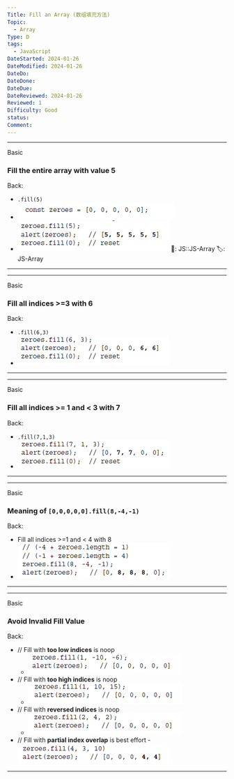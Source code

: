 ```yaml
---
Title: Fill an Array (数组填充方法)
Topic:
  - Array
Type: D
tags:
  - JavaScript
DateStarted: 2024-01-26
DateModified: 2024-01-26
DateDo:
DateDone:
DateDue:
DateReviewed: 2024-01-26
Reviewed: 1
Difficulty: Good
status:
Comment:
---
```


---

Basic

### Fill the entire array with value 5

Back:

- `.fill(5)`
- ![](z-Assets/1691292422220.png)
- ![](z-Assets/1691292315495.png)
📌: JS::JS-Array
🏷️: JS-Array
<!--ID: 1706600287356-->

---

<!--SR:!2024-02-01,3,250-->

---

Basic

### Fill all indices >=3 with 6

Back:

- `.fill(6,3)`
- ![](z-Assets/1691292351811.png)
<!--ID: 1706600287359-->

---

<!--SR:!2024-02-01,3,250-->

---

Basic

### Fill all indices >= 1 and < 3 with 7

Back:

- `.fill(7,1,3)`
- ![](z-Assets/1691292362365.png)
<!--ID: 1706600287362-->

---

<!--SR:!2024-02-01,3,250-->

---

Basic

### Meaning of `[0,0,0,0,0].fill(8,-4,-1)`

Back:

- Fill all indices >=1 and < 4 with 8
- ![](z-Assets/1691292373703.png)
<!--ID: 1706600287366-->

---

<!--SR:!2024-02-01,3,250-->

---

Basic

### Avoid Invalid Fill Value

Back:

- // Fill with **too low indices** is noop
  - ![](z-Assets/1691292459859.png)
- // Fill with **too high indices** is noop
  - ![](z-Assets/1691292467153.png)
- // Fill with **reversed indices** is noop
  - ![](z-Assets/1691292480812.png)
- // Fill with **partial index overlap** is best effort - ![](z-Assets/1691292489788.png)
<!--ID: 1706600287369-->

---

<!--SR:!2024-02-01,3,250-->
